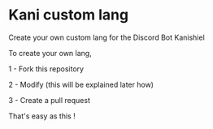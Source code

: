 # Kani custom lang
Create your own custom lang for the Discord Bot Kanishiel

To create your own lang, 

 1 - Fork this repository
 
 2 - Modify (this will be explained later how)
 
 3 - Create a pull request


That's easy as this !
